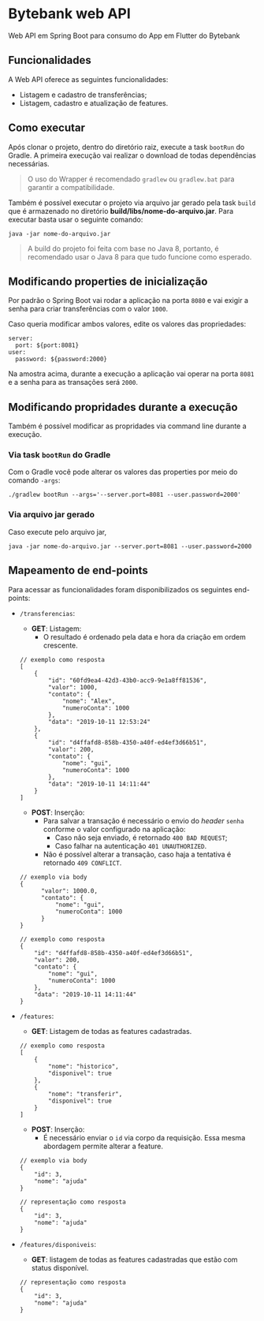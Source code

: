 # Bytebank web API

Web API em Spring Boot para consumo do App em Flutter do Bytebank

## Funcionalidades

A Web API oferece as seguintes funcionalidades:

- Listagem e cadastro de transferências;
- Listagem, cadastro e atualização de features.

## Como executar

Após clonar o projeto, dentro do diretório raiz, execute a task `bootRun` do Gradle. A primeira execução vai realizar o download de todas dependências necessárias.

> O uso do Wrapper é recomendado `gradlew` ou `gradlew.bat` para garantir a compatibilidade.

Também é possível executar o projeto via arquivo jar gerado pela task `build` que é armazenado no diretório **build/libs/nome-do-arquivo.jar**. Para executar basta usar o seguinte comando:

```
java -jar nome-do-arquivo.jar
```

> A build do projeto foi feita com base no Java 8, portanto, é recomendado usar o Java 8 para que tudo funcione como esperado.

## Modificando properties de inicialização

Por padrão o Spring Boot vai rodar a aplicação na porta `8080` e vai exigir a senha para criar transferências com o valor `1000`.

Caso queria modificar ambos valores, edite os valores das propriedades:


```
server:
  port: ${port:8081}
user:
  password: ${password:2000}
```

Na amostra acima, durante a execução a aplicação vai operar na porta `8081` e a senha para as transações será `2000`.

## Modificando propridades durante a execução

Também é possível modificar as propridades via command line durante a execução.

### Via task `bootRun` do Gradle

Com o Gradle você pode alterar os valores das properties por meio do comando `-args`:

```
./gradlew bootRun --args='--server.port=8081 --user.password=2000'
```

### Via arquivo jar gerado

Caso execute pelo arquivo jar,

```
java -jar nome-do-arquivo.jar --server.port=8081 --user.password=2000
```

## Mapeamento de end-points

Para acessar as funcionalidades foram disponibilizados os seguintes end-points:

- `/transferencias`:
  - **GET**: Listagem:
    - O resultado é ordenado pela data e hora da criação em ordem crescente.

  ```
  // exemplo como resposta
  [
      {
          "id": "60fd9ea4-42d3-43b0-acc9-9e1a8ff81536",
          "valor": 1000,
          "contato": {
              "nome": "Alex",
              "numeroConta": 1000
          },
          "data": "2019-10-11 12:53:24"
      },
      {
          "id": "d4ffafd8-858b-4350-a40f-ed4ef3d66b51",
          "valor": 200,
          "contato": {
              "nome": "gui",
              "numeroConta": 1000
          },
          "data": "2019-10-11 14:11:44"
      }      
  ]
  ```

  - **POST**: Inserção:
    - Para salvar a transação é necessário o envio do *header* `senha` conforme o valor configurado na aplicação:
      - Caso não seja enviado, é retornado `400 BAD REQUEST`;
      - Caso falhar na autenticação `401 UNAUTHORIZED`.
    - Não é possível alterar a transação, caso haja a tentativa é retornado `409 CONFLICT`.

  ```
  // exemplo via body
  {
    	"valor": 1000.0,
    	"contato": {
    		"nome": "gui",
    		"numeroConta": 1000
    	}
  }

  // exemplo como resposta
  {
      "id": "d4ffafd8-858b-4350-a40f-ed4ef3d66b51",
      "valor": 200,
      "contato": {
          "nome": "gui",
          "numeroConta": 1000
      },
      "data": "2019-10-11 14:11:44"
  }
  ```


- `/features`:

  - **GET**: Listagem de todas as features cadastradas.

  ```
  // exemplo como resposta
  [
      {
          "nome": "historico",
          "disponivel": true
      },
      {
          "nome": "transferir",
          "disponivel": true
      }
  ]
  ```

  - **POST**: Inserção:
    - É necessário enviar o `id` via corpo da requisição. Essa mesma abordagem permite alterar a feature.

  ```
  // exemplo via body
  {
      "id": 3,
      "nome": "ajuda"
  }

  // representação como resposta
  {
      "id": 3,
      "nome": "ajuda"
  }  
  ```

- `/features/disponiveis`:
  - **GET**: listagem de todas as features cadastradas que estão com status disponível.

  ```
  // representação como resposta
  {
      "id": 3,
      "nome": "ajuda"
  }  
  ```
